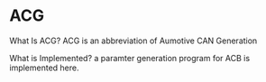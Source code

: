 # ACG
What Is ACG? 
ACG is an abbreviation of Aumotive CAN Generation

What is Implemented? 
a paramter generation program for ACB is implemented here.
